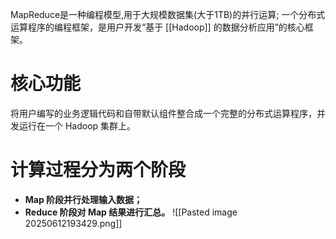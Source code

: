 MapReduce是一种编程模型,用于大规模数据集(大于1TB)的并行运算;
一个分布式运算程序的编程框架，是用户开发“基于 [[Hadoop]] 的数据分析应用”的核心框架。
# 核心功能
将用户编写的业务逻辑代码和自带默认组件整合成一个完整的分布式运算程序，并发运行在一个 Hadoop 集群上。
# 计算过程分为两个阶段
- **Map 阶段并行处理输入数据；**
- **Reduce 阶段对 Map 结果进行汇总。**
![[Pasted image 20250612193429.png]]
